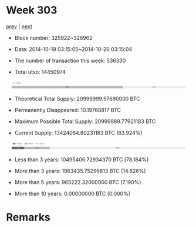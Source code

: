 # Week 303

[prev](week0302.md) | [next](week0304.md)

- Block number: 325922~326962

- Date: 2014-10-19 03:15:05~2014-10-26 03:15:04

- The number of transaction this week: 536330

- Total utxo: 14450974

![](../images/mined_week0303.png)

- Theoretical Total Supply: 20999999.97690000 BTC

- Permanently Disappeared: 10.19768817 BTC

- Maximum Possible Total Supply: 20999989.77921183 BTC

- Current Supply: 13424064.80231183 BTC (63.924%)

![](../images/year_week0303.png)


- Less than 3 years: 10495406.72934370 BTC (78.184%)

- More than 3 years: 1963435.75296813 BTC (14.626%)

- More than 5 years: 965222.32000000 BTC (7.190%)

- More than 10 years: 0.00000000 BTC (0.000%)

# Remarks

